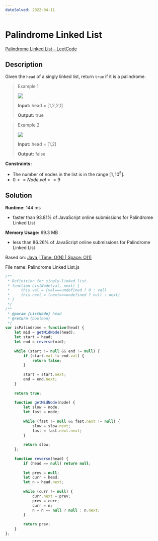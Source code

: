 ```yaml
---
dateSolved: 2022-04-11
---
```


# Palindrome Linked List

[Palindrome Linked List - LeetCode](https://leetcode.com/problems/palindrome-linked-list/)

## Description

Given the `head` of a singly linked list, return `true` if it is a palindrome.

> Example 1
>
> ![](https://assets.leetcode.com/uploads/2021/03/03/pal1linked-list.jpg)
>
> 
>
> **Input:** head = [1,2,2,1]
>
> **Output:** true

> Example 2
>
> ![](https://assets.leetcode.com/uploads/2021/03/03/pal2linked-list.jpg)
>
> 
>
> **Input:** head = [1,2]
>
> **Output:** false

**Constraints:**

- The number of nodes in the list is in the range $[1, 10^5]$.
- $0<=Node.val<=9$

## Solution

**Runtime:** 144 ms
- faster than 93.81% of JavaScript online submissions for Palindrome Linked List

**Memory Usage:** 69.3 MB
- less than 86.26% of JavaScript online submissions for Palindrome Linked List

Based on: [Java | Time: O(N) | Space: O(1)](https://leetcode.com/problems/palindrome-linked-list/discuss/1935933/Java-or-Time%3A-O(N)-or-Space%3A-O(1))

File name: Palindrome Linked List.js

```js
/**
 * Definition for singly-linked list.
 * function ListNode(val, next) {
 *     this.val = (val===undefined ? 0 : val)
 *     this.next = (next===undefined ? null : next)
 * }
 */
/**
 * @param {ListNode} head
 * @return {boolean}
 */
var isPalindrome = function(head) {
    let mid = getMidNode(head);
    let start = head;
    let end = reverse(mid);
    
    while (start != null && end != null) {
        if (start.val != end.val) {
            return false;
        }
        
        start = start.next;
        end = end.next;
    }
    
    return true;
    
    function getMidNode(node) {
        let slow = node;
        let fast = node;
        
        while (fast != null && fast.next != null) {
            slow = slow.next;
            fast = fast.next.next;
        }
        
        return slow;
    };
    
    function reverse(head) {
        if (head == null) return null;
        
        let prev = null;
        let curr = head;
        let n = head.next;
        
        while (curr != null) {
            curr.next = prev;
            prev = curr;
            curr = n;
            n = n == null ? null : n.next;
        }
        
        return prev;
    }
};
```